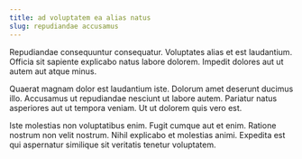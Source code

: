 ```yaml
---
title: ad voluptatem ea alias natus
slug: repudiandae accusamus
---
```


Repudiandae consequuntur consequatur. Voluptates alias et est laudantium. Officia sit sapiente explicabo natus labore dolorem. Impedit dolores aut ut autem aut atque minus.

Quaerat magnam dolor est laudantium iste. Dolorum amet deserunt ducimus illo. Accusamus ut repudiandae nesciunt ut labore autem. Pariatur natus asperiores aut ut tempora veniam. Ut ut dolorem quis vero est.

Iste molestias non voluptatibus enim. Fugit cumque aut et enim. Ratione nostrum non velit nostrum. Nihil explicabo et molestias animi. Expedita est qui aspernatur similique sit veritatis tenetur voluptatem.
